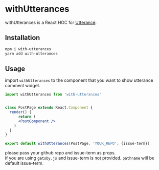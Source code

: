 # withUtterances

withUtterances is a React HOC for [Utterance](https://github.com/utterance/utterances).

## Installation

```sh
npm i with-utterances
yarn add with-utterances
```

## Usage

import `withUtterances` to the component that you want to show utterance comment widget.

```jsx
import withUtterances from 'with-utterances'


class PostPage extends React.Component {
  render() {
      return (
      <PostComponent />
    )
  }
}

export default withUtterances(PostPage, 'YOUR_REPO', {issue-term})
```

please pass your github repo and issue-term as props.  
if you are using `gatsby.js` and issue-term is not provided. `pathname` will be default issue-term.
